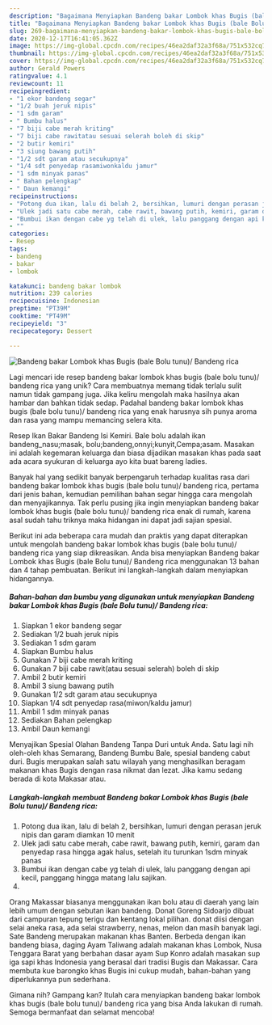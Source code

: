 ```yaml
---
description: "Bagaimana Menyiapkan Bandeng bakar Lombok khas Bugis (bale Bolu tunu)/ Bandeng rica, Bisa Manjain Lidah"
title: "Bagaimana Menyiapkan Bandeng bakar Lombok khas Bugis (bale Bolu tunu)/ Bandeng rica, Bisa Manjain Lidah"
slug: 269-bagaimana-menyiapkan-bandeng-bakar-lombok-khas-bugis-bale-bolu-tunu-bandeng-rica-bisa-manjain-lidah
date: 2020-12-17T16:41:05.362Z
image: https://img-global.cpcdn.com/recipes/46ea2daf32a3f68a/751x532cq70/bandeng-bakar-lombok-khas-bugis-bale-bolu-tunu-bandeng-rica-foto-resep-utama.jpg
thumbnail: https://img-global.cpcdn.com/recipes/46ea2daf32a3f68a/751x532cq70/bandeng-bakar-lombok-khas-bugis-bale-bolu-tunu-bandeng-rica-foto-resep-utama.jpg
cover: https://img-global.cpcdn.com/recipes/46ea2daf32a3f68a/751x532cq70/bandeng-bakar-lombok-khas-bugis-bale-bolu-tunu-bandeng-rica-foto-resep-utama.jpg
author: Gerald Powers
ratingvalue: 4.1
reviewcount: 11
recipeingredient:
- "1 ekor bandeng segar"
- "1/2 buah jeruk nipis"
- "1 sdm garam"
- " Bumbu halus"
- "7 biji cabe merah kriting"
- "7 biji cabe rawitatau sesuai selerah boleh di skip"
- "2 butir kemiri"
- "3 siung bawang putih"
- "1/2 sdt garam atau secukupnya"
- "1/4 sdt penyedap rasamiwonkaldu jamur"
- "1 sdm minyak panas"
- " Bahan pelengkap"
- " Daun kemangi"
recipeinstructions:
- "Potong dua ikan, lalu di belah 2, bersihkan, lumuri dengan perasan jeruk nipis dan garam diamkan 10 menit"
- "Ulek jadi satu cabe merah, cabe rawit, bawang putih, kemiri, garam dan penyedap rasa hingga agak halus, setelah itu turunkan 1sdm minyak panas"
- "Bumbui ikan dengan cabe yg telah di ulek, lalu panggang dengan api kecil, panggang hingga matang lalu sajikan."
- ""
categories:
- Resep
tags:
- bandeng
- bakar
- lombok

katakunci: bandeng bakar lombok 
nutrition: 239 calories
recipecuisine: Indonesian
preptime: "PT39M"
cooktime: "PT49M"
recipeyield: "3"
recipecategory: Dessert

---
```



![Bandeng bakar Lombok khas Bugis (bale Bolu tunu)/ Bandeng rica](https://img-global.cpcdn.com/recipes/46ea2daf32a3f68a/751x532cq70/bandeng-bakar-lombok-khas-bugis-bale-bolu-tunu-bandeng-rica-foto-resep-utama.jpg)

Lagi mencari ide resep bandeng bakar lombok khas bugis (bale bolu tunu)/ bandeng rica yang unik? Cara membuatnya memang tidak terlalu sulit namun tidak gampang juga. Jika keliru mengolah maka hasilnya akan hambar dan bahkan tidak sedap. Padahal bandeng bakar lombok khas bugis (bale bolu tunu)/ bandeng rica yang enak harusnya sih punya aroma dan rasa yang mampu memancing selera kita.

Resep Ikan Bakar Bandeng Isi Kemiri. Bale bolu adalah ikan bandeng_nasu;masak, bolu;bandeng,onnyi;kunyit,Cempa;asam. Masakan ini adalah kegemaran keluarga dan biasa dijadikan masakan khas pada saat ada acara syukuran di keluarga ayo kita buat bareng ladies.

Banyak hal yang sedikit banyak berpengaruh terhadap kualitas rasa dari bandeng bakar lombok khas bugis (bale bolu tunu)/ bandeng rica, pertama dari jenis bahan, kemudian pemilihan bahan segar hingga cara mengolah dan menyajikannya. Tak perlu pusing jika ingin menyiapkan bandeng bakar lombok khas bugis (bale bolu tunu)/ bandeng rica enak di rumah, karena asal sudah tahu triknya maka hidangan ini dapat jadi sajian spesial.


Berikut ini ada beberapa cara mudah dan praktis yang dapat diterapkan untuk mengolah bandeng bakar lombok khas bugis (bale bolu tunu)/ bandeng rica yang siap dikreasikan. Anda bisa menyiapkan Bandeng bakar Lombok khas Bugis (bale Bolu tunu)/ Bandeng rica menggunakan 13 bahan dan 4 tahap pembuatan. Berikut ini langkah-langkah dalam menyiapkan hidangannya.

<!--inarticleads1-->

##### Bahan-bahan dan bumbu yang digunakan untuk menyiapkan Bandeng bakar Lombok khas Bugis (bale Bolu tunu)/ Bandeng rica:

1. Siapkan 1 ekor bandeng segar
1. Sediakan 1/2 buah jeruk nipis
1. Sediakan 1 sdm garam
1. Siapkan  Bumbu halus
1. Gunakan 7 biji cabe merah kriting
1. Gunakan 7 biji cabe rawit(atau sesuai selerah) boleh di skip
1. Ambil 2 butir kemiri
1. Ambil 3 siung bawang putih
1. Gunakan 1/2 sdt garam atau secukupnya
1. Siapkan 1/4 sdt penyedap rasa(miwon/kaldu jamur)
1. Ambil 1 sdm minyak panas
1. Sediakan  Bahan pelengkap
1. Ambil  Daun kemangi


Menyajikan Spesial Olahan Bandeng Tanpa Duri untuk Anda. Satu lagi nih oleh-oleh khas Semarang, Bandeng Bumbu Bale, spesial bandeng cabut duri. Bugis merupakan salah satu wilayah yang menghasilkan beragam makanan khas Bugis dengan rasa nikmat dan lezat. Jika kamu sedang berada di kota Makasar atau. 

<!--inarticleads2-->

##### Langkah-langkah membuat Bandeng bakar Lombok khas Bugis (bale Bolu tunu)/ Bandeng rica:

1. Potong dua ikan, lalu di belah 2, bersihkan, lumuri dengan perasan jeruk nipis dan garam diamkan 10 menit
1. Ulek jadi satu cabe merah, cabe rawit, bawang putih, kemiri, garam dan penyedap rasa hingga agak halus, setelah itu turunkan 1sdm minyak panas
1. Bumbui ikan dengan cabe yg telah di ulek, lalu panggang dengan api kecil, panggang hingga matang lalu sajikan.
1. 


Orang Makassar biasanya menggunakan ikan bolu atau di daerah yang lain lebih umum dengan sebutan ikan bandeng. Donat Goreng Sidoarjo dibuat dari campuran tepung terigu dan kentang lokal pilihan. donat diisi dengan selai aneka rasa, ada selai strawberry, nenas, melon dan masih banyak lagi. Sate Bandeng merupakan makanan khas Banten. Berbeda dengan ikan bandeng biasa, daging Ayam Taliwang adalah makanan khas Lombok, Nusa Tenggara Barat yang berbahan dasar ayam Sup Konro adalah masakan sup iga sapi khas Indonesia yang berasal dari tradisi Bugis dan Makassar. Cara membuta kue barongko khas Bugis ini cukup mudah, bahan-bahan yang diperlukannya pun sederhana. 

Gimana nih? Gampang kan? Itulah cara menyiapkan bandeng bakar lombok khas bugis (bale bolu tunu)/ bandeng rica yang bisa Anda lakukan di rumah. Semoga bermanfaat dan selamat mencoba!
